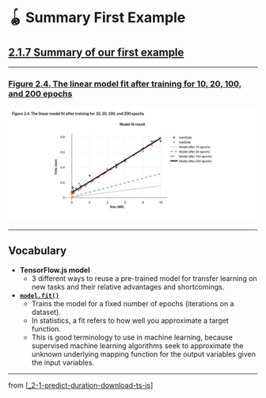 # 🪀 Summary First Example

## [**2.1.7** Summary of our first example](https://livebook.manning.com/book/deep-learning-with-javascript/chapter-2/88)

---

### [**Figure 2.4.** The linear model fit after training for 10, 20, 100, and 200 epochs](https://livebook.manning.com/book/deep-learning-with-javascript/chapter-2/ch02fig04)

<img src="../../../assets/figures/Figure_2-4.png"/>

---

## **Vocabulary**

- **TensorFlow.js model**
  - 3 different ways to reuse a pre-trained model for transfer learning on new tasks and their relative advantages and shortcomings.
- [**`model.fit()`**](https://js.tensorflow.org/api/latest/#tf.LayersModel.fit)
  - Trains the model for a fixed number of epochs (iterations on a dataset).
  - In statistics, a fit refers to how well you approximate a target function.
  - This is good terminology to use in machine learning, because supervised machine learning algorithms seek to approximate the unknown underlying mapping function for the output variables given the input variables.

<link rel="stylesheet" type="text/css" media="all" href="../../../assets/css/custom.css" />

---

from [[_2-1-predict-duration-download-ts-js]]

[//begin]: # "Autogenerated link references for markdown compatibility"
[_2-1-predict-duration-download-ts-js]: _2-1-predict-duration-download-ts-js.md "🪀 Predict TF.js Download"
[//end]: # "Autogenerated link references"
